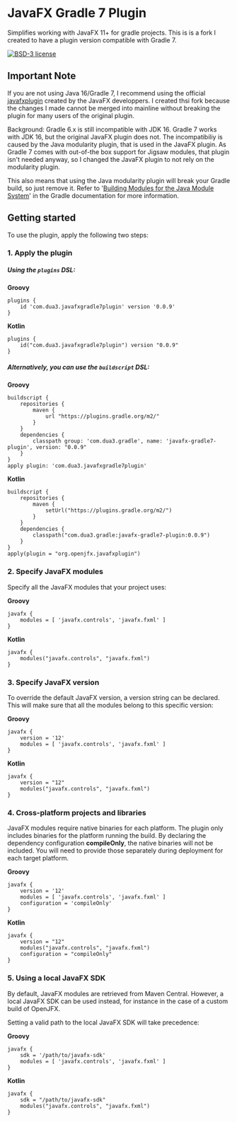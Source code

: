 # JavaFX Gradle 7 Plugin

Simplifies working with JavaFX 11+ for gradle projects. This is is a fork I created to have a plugin version compatible with Gradle 7.

[![BSD-3 license](https://img.shields.io/badge/license-BSD--3-%230778B9.svg)](https://opensource.org/licenses/BSD-3-Clause)

## Important Note

If you are not using Java 16/Gradle 7, I recommend using the official [javafxplugin](javafxgradle7plugin) created by the JavaFX developpers. I created thsi fork because the changes I made cannot be merged into mainline without breaking the plugin for many users of the original plugin.

Background: Gradle 6.x is still incompatible with JDK 16. Gradle 7 works with JDK 16, but the original JavaFX plugin does not. The incompatibiliy is caused by the Java modularity plugin, that is used in the JavaFX plugin. As Gradle 7 comes with out-of-the box support for Jigsaw modules, that plugin isn't needed anyway, so I changed the JavaFX plugin to not rely on the modularity plugin.

This also means that using the Java modularity plugin will break your Gradle build, so just remove it. Refer to '[Building Modules for the Java Module System](https://docs.gradle.org/7.0-milestone-3/userguide/java_library_plugin.html#sec:java_library_modular)' in the Gradle documentation for more information.

## Getting started

To use the plugin, apply the following two steps:

### 1. Apply the plugin

##### Using the `plugins` DSL:

**Groovy**

    plugins {
        id 'com.dua3.javafxgradle7plugin' version '0.0.9'
    }

**Kotlin**

    plugins {
        id("com.dua3.javafxgradle7plugin") version "0.0.9"
    }


##### Alternatively, you can use the `buildscript` DSL:

**Groovy**

    buildscript {
        repositories {
            maven {
                url "https://plugins.gradle.org/m2/"
            }
        }
        dependencies {
            classpath group: 'com.dua3.gradle', name: 'javafx-gradle7-plugin', version: "0.0.9"
        }
    }
    apply plugin: 'com.dua3.javafxgradle7plugin'

**Kotlin**

    buildscript {
        repositories {
            maven {
                setUrl("https://plugins.gradle.org/m2/")
            }
        }
        dependencies {
            classpath("com.dua3.gradle:javafx-gradle7-plugin:0.0.9")
        }
    }
    apply(plugin = "org.openjfx.javafxplugin")

### 2. Specify JavaFX modules

Specify all the JavaFX modules that your project uses:

**Groovy**

    javafx {
        modules = [ 'javafx.controls', 'javafx.fxml' ]
    }

**Kotlin**

    javafx {
        modules("javafx.controls", "javafx.fxml")
    }
    
### 3. Specify JavaFX version

To override the default JavaFX version, a version string can be declared.
This will make sure that all the modules belong to this specific version:

**Groovy**

    javafx {
        version = '12'
        modules = [ 'javafx.controls', 'javafx.fxml' ]
    }

**Kotlin**

    javafx {
        version = "12"
        modules("javafx.controls", "javafx.fxml")
    }

### 4. Cross-platform projects and libraries

JavaFX modules require native binaries for each platform. The plugin only
includes binaries for the platform running the build. By declaring the 
dependency configuration **compileOnly**, the native binaries will not be 
included. You will need to provide those separately during deployment for 
each target platform.

**Groovy**

    javafx {
        version = '12'
        modules = [ 'javafx.controls', 'javafx.fxml' ]
        configuration = 'compileOnly'
    }

**Kotlin**

    javafx {
        version = "12"
        modules("javafx.controls", "javafx.fxml")
        configuration = "compileOnly"
    }

### 5. Using a local JavaFX SDK

By default, JavaFX modules are retrieved from Maven Central. 
However, a local JavaFX SDK can be used instead, for instance in the case of 
a custom build of OpenJFX.

Setting a valid path to the local JavaFX SDK will take precedence:

**Groovy**

    javafx {
        sdk = '/path/to/javafx-sdk'
        modules = [ 'javafx.controls', 'javafx.fxml' ]
    }

**Kotlin**

    javafx {
        sdk = "/path/to/javafx-sdk"
        modules("javafx.controls", "javafx.fxml")
    }
